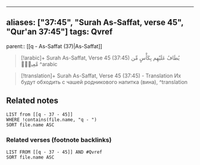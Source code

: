 
---
aliases: ["37:45", "Surah As-Saffat, verse 45", "Qur'an 37:45"]
tags: Qvref
---

parent:: [[q - As-Saffat (37)|As-Saffat]]

> [!arabic]+ Surah As-Saffat, Verse 45 (37:45)
> <span class="quran-arabic">يُطَافُ عَلَيْهِم بِكَأْسٍ مِّن مَّعِينٍۭ</span>
^arabic

> [!translation]+ Surah As-Saffat, Verse 45 (37:45) - Translation
> Их будут обходить с чашей родникового напитка (вина),
^translation



## Related notes
```dataview
LIST from [[q - 37 - 45]]
WHERE !contains(file.name, "q - ")
SORT file.name ASC
```

### Related verses (footnote backlinks)
```dataview
LIST FROM [[q - 37 - 45]] AND #Qvref
SORT file.name ASC
```

